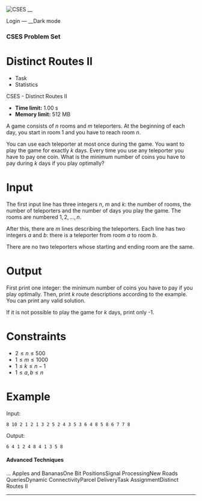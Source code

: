 ![CSES](/logo.png?1) __

Login — __Dark mode

### CSES Problem Set

# Distinct Routes II

  * Task
  * Statistics

CSES - Distinct Routes II

  * **Time limit:** 1.00 s
  * **Memory limit:** 512 MB

A game consists of $n$ rooms and $m$ teleporters. At the beginning of each
day, you start in room $1$ and you have to reach room $n$.

You can use each teleporter at most once during the game. You want to play the
game for exactly $k$ days. Every time you use any teleporter you have to pay
one coin. What is the minimum number of coins you have to pay during $k$ days
if you play optimally?

# Input

The first input line has three integers $n$, $m$ and $k$: the number of rooms,
the number of teleporters and the number of days you play the game. The rooms
are numbered $1,2,\dots,n$.

After this, there are $m$ lines describing the teleporters. Each line has two
integers $a$ and $b$: there is a teleporter from room $a$ to room $b$.

There are no two teleporters whose starting and ending room are the same.

# Output

First print one integer: the minimum number of coins you have to pay if you
play optimally. Then, print $k$ route descriptions according to the example.
You can print any valid solution.

If it is not possible to play the game for $k$ days, print only -1.

# Constraints

  * $2 \le n \le 500$
  * $1 \le m \le 1000$
  * $1 \le k \le n-1$
  * $1 \le a,b \le n$

# Example

Input:

``` 8 10 2 1 2 1 3 2 5 2 4 3 5 3 6 4 8 5 8 6 7 7 8 ```

Output:

``` 6 4 1 2 4 8 4 1 3 5 8 ```

#### Advanced Techniques

... Apples and BananasOne Bit PositionsSignal ProcessingNew Roads
QueriesDynamic ConnectivityParcel DeliveryTask AssignmentDistinct Routes II

* * *


